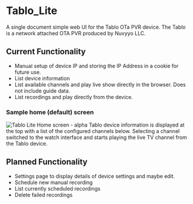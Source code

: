 # Tablo_Lite
A single document simple web UI for the Tablo OTa PVR device. The Tablo is a network attached OTA PVR produced by Nuvyyo LLC.

## Current Functionality
- Manual setup of device IP and storing the IP Address in a cookie for future use.
- List device information
- List available channels and play live show directly in the browser. Does not include guide data.
- List recordings and play directly from the device.

### Sample home (default) screen
![Tablo Lite Home screen - alpha](https://github.com/user-attachments/assets/a1d609c8-c2d3-438b-88b8-5c4c7424d974)
Tablo device information is displayed at the top with a list of the configured channels below. Selecting a channel switched to the watch interface and starts playing the live TV channel from the Tablo device.

## Planned Functionality
- Settings page to display details of device settings and maybe edit.
- Schedule new manual recording
- List currently scheduled recordings
- Delete failed recordings
